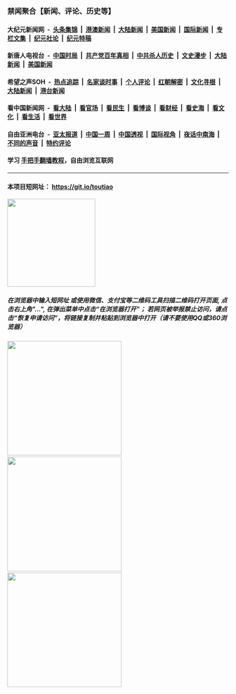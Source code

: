 ### 禁闻聚合【新闻、评论、历史等】

#### 大纪元新闻网 &nbsp;-&nbsp; [头条集锦](indexes/E头条集锦.md?t=02161711) &nbsp;|&nbsp; [港澳新闻](indexes/E港澳新闻.md?t=02161711)  &nbsp;|&nbsp; [大陆新闻](indexes/E大陆新闻.md?t=02161711) &nbsp;|&nbsp; [美国新闻](indexes/E美国新闻.md?t=02161711) &nbsp;|&nbsp; [国际新闻](indexes/E国际新闻.md?t=02161711) &nbsp;|&nbsp; [专栏文集](indexes/E专栏文集.md?t=02161711) &nbsp;|&nbsp; [纪元社论](indexes/E纪元社论.md?t=02161711) &nbsp;|&nbsp; [纪元特稿](indexes/E纪元特稿.md?t=02161711) 

#### 新唐人电视台 &nbsp;-&nbsp; [中国时局](indexes/N中国时局.md?t=02161711) &nbsp;|&nbsp; [共产党百年真相](indexes/N共产党百年真相.md?t=02161711) &nbsp;|&nbsp; [中共杀人历史](indexes/N中共杀人历史.md?t=02161711) &nbsp;|&nbsp; [文史漫步](indexes/N文史漫步.md?t=02161711) &nbsp;|&nbsp; [大陆新闻](indexes/N大陆新闻.md?t=02161711) &nbsp;|&nbsp; [美国新闻](indexes/N美国新闻.md?t=02161711)

#### 希望之声SOH &nbsp;-&nbsp; [热点追踪](indexes/H热点追踪.md?t=02161711) &nbsp;|&nbsp; [名家谈时事](indexes/H名家谈时事.md?t=02161711) &nbsp;|&nbsp; [个人评论](indexes/H个人评论.md?t=02161711)  &nbsp;|&nbsp; [红朝解密](indexes/H红朝解密.md?t=02161711) &nbsp;|&nbsp; [文化寻根](indexes/H文化寻根.md?t=02161711) &nbsp;|&nbsp; [大陆新闻](indexes/H大陆新闻.md?t=02161711) &nbsp;|&nbsp; [港台新闻](indexes/H港台新闻.md?t=02161711)

#### 看中国新闻网 &nbsp;-&nbsp; [看大陆](indexes/S看大陆.md?t=02161711) &nbsp;|&nbsp; [看官场](indexes/S看官场.md?t=02161711) &nbsp;|&nbsp; [看民生](indexes/S看民生.md?t=02161711)  &nbsp;|&nbsp; [看博谈](indexes/S看博谈.md?t=02161711) &nbsp;|&nbsp; [看财经](indexes/S看财经.md?t=02161711) &nbsp;|&nbsp; [看史海](indexes/S看史海.md?t=02161711) &nbsp;|&nbsp; [看文化](indexes/S看文化.md?t=02161711) &nbsp;|&nbsp; [看生活](indexes/S看生活.md?t=02161711) &nbsp;|&nbsp; [看世界](indexes/S看世界.md?t=02161711)

#### 自由亚洲电台 &nbsp;-&nbsp; [亚太报道](indexes/R亚太报道.md?t=02161711) &nbsp;|&nbsp; [中国一周](indexes/R中国一周.md?t=02161711) &nbsp;|&nbsp; [中国透视](indexes/R中国透视.md?t=02161711)  &nbsp;|&nbsp; [国际视角](indexes/R国际视角.md?t=02161711) &nbsp;|&nbsp; [夜话中南海](indexes/R夜话中南海.md?t=02161711) &nbsp;|&nbsp; [不同的声音](indexes/R不同的声音.md?t=02161711) &nbsp;|&nbsp; [特约评论](indexes/R特约评论.md?t=02161711)

#### 学习 [手把手翻墙教程](https://github.com/gfw-breaker/guides/wiki)，自由浏览互联网

----

#### 本项目短网址： https://git.io/toutiao
<img src="https://raw.githubusercontent.com/gfw-breaker/banned-news/master/scripts/img/qr.png" width="200px"/>  

##### 在浏览器中输入短网址 或使用微信、支付宝等二维码工具扫描二维码打开页面, 点击右上角"...", 在弹出菜单中点击“在浏览器打开”； 若网页被举报禁止访问，请点击“恢复申请访问”，将链接复制并粘贴到浏览器中打开（请不要使用QQ或360浏览器）

<img src="https://raw.githubusercontent.com/gfw-breaker/banned-news/master/scripts/img/1.png" width="260px"/> &nbsp; <img src="https://raw.githubusercontent.com/gfw-breaker/banned-news/master/scripts/img/2.png" width="260px"/> &nbsp; <img src="https://raw.githubusercontent.com/gfw-breaker/banned-news/master/scripts/img/3.png" width="260px"/>
